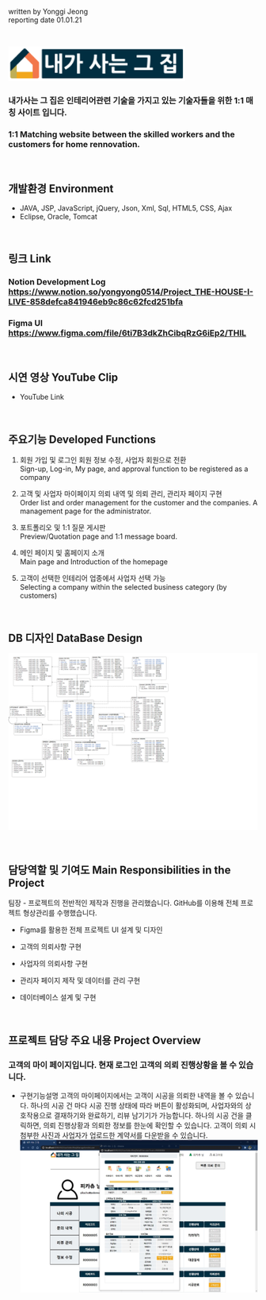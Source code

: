 
written by Yonggi Jeong<br>
reporting date 01.01.21

&nbsp;

![THIL](/web/psd/thil.png)

### 내가사는 그 집은 인테리어관련 기술을 가지고 있는 기술자들을 위한 1:1 매칭 사이트 입니다.
### 1:1 Matching website between the skilled workers and the customers for home rennovation.

&nbsp;

## 개발환경 Environment
* JAVA, JSP, JavaScript, jQuery, Json, Xml, Sql, HTML5, CSS, Ajax
* Eclipse, Oracle, Tomcat

&nbsp;

## 링크 Link
### Notion Development Log https://www.notion.so/yongyong0514/Project_THE-HOUSE-I-LIVE-858defca841946eb9c86c62fcd251bfa

### Figma UI https://www.figma.com/file/6ti7B3dkZhCibqRzG6iEp2/THIL

&nbsp;

## 시연 영상 YouTube Clip
* YouTube Link

&nbsp;

## 주요기능 Developed Functions
1. 회원 가입 및 로그인 회원 정보 수정, 사업자 회원으로 전환
<br>Sign-up, Log-in, My page, and approval function to be registered as a company

2. 고객 및 사업자 마이페이지 의뢰 내역 및 의뢰 관리, 관리자 페이지 구현
<br>Order list and order management for the customer and the companies. A
management page for the administrator.

3. 포트폴리오 및 1:1 질문 게시판
<br>Preview/Quotation page and 1:1 message board.

4. 메인 페이지 및 홈페이지 소개
<br>Main page and Introduction of the homepage

5. 고객이 선택한 인테리어 업종에서 사업자 선택 가능
<br>Selecting a company within the selected business category (by customers)

&nbsp;

## DB 디자인 DataBase Design
![THIL](/web/psd/thildb.png)

&nbsp;

## 담당역할 및 기여도 Main Responsibilities in the Project
팀장 - 프로젝트의 전반적인 제작과 진행을 관리했습니다.
       GitHub를 이용해 전체 프로젝트 형상관리를 수행했습니다.

* Figma를 활용한 전체 프로젝트 UI 설계 및 디자인

* 고객의 의뢰사항 구현

* 사업자의 의뢰사항 구현

* 관리자 페이지 제작 및 데이터를 관리 구현

* 데이터베이스 설계 및 구현

&nbsp;

## 프로젝트 담당 주요 내용 Project Overview

### 고객의 마이 페이지입니다. 현재 로그인 고객의 의뢰 진행상황을 볼 수 있습니다.
* 구현기능설명 
고객의 마이페이지에서는 고객이 시공을 의뢰한 내역을 볼 수 있습니다. 
하나의 시공 건 마다 시공 진행 상태에 따라 버튼이 활성화되며, 사업자와의 상호작용으로 결재하기와 완료하기, 리뷰 남기기가 가능합니다.
하나의 시공 건을 클릭하면, 의뢰 진행상황과 의뢰한 정보를 한눈에 확인할 수 있습니다.
고객이 의뢰 시 첨부한 사진과 사업자가 업로드한 계약서를 다운받을 수 있습니다.
![S1](/web/psd/S1.jpg)
